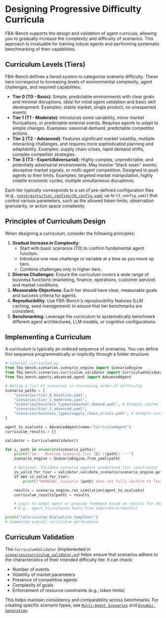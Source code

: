 # Designing Progressive Difficulty Curricula

FBA-Bench supports the design and validation of agent curricula, allowing you to gradually increase the complexity and difficulty of scenarios. This approach is invaluable for training robust agents and performing systematic benchmarking of their capabilities.

## Curriculum Levels (Tiers)

FBA-Bench defines a tiered system to categorize scenario difficulty. These tiers correspond to increasing levels of environmental complexity, agent challenges, and required capabilities:

-   **Tier 0 (T0 - Basic)**: Simple, predictable environments with clear goals and minimal disruptions. Ideal for initial agent validation and basic skill development. Examples: stable market, single product, no unexpected events.
-   **Tier 1 (T1 - Moderate)**: Introduces some variability, minor market fluctuations, or predictable external events. Requires agents to adapt to simple changes. Examples: seasonal demand, predictable competitor actions.
-   **Tier 2 (T2 - Advanced)**: Features significant market volatility, multiple interacting challenges, and requires more sophisticated planning and adaptability. Examples: supply chain crises, rapid demand shifts, complex competitor strategies.
-   **Tier 3 (T3 - Expert/Adversarial)**: Highly complex, unpredictable, and potentially adversarial environments. May involve "black swan" events, deceptive market signals, or multi-agent competition. Designed to push agents to their limits. Examples: targeted market manipulation, highly volatile economic cycles, multiple simultaneous disruptions.

Each tier typically corresponds to a set of pre-defined configuration files (e.g., [`constraints/tier_configs/t0_config.yaml`](constraints/tier_configs/t0_config.yaml) up to `t3_config.yaml`) that control various parameters, such as the allowed token limits, observation granularity, or action space complexity.

## Principles of Curriculum Design

When designing a curriculum, consider the following principles:

1.  **Gradual Increase in Complexity**:
    -   Start with basic scenarios (T0) to confirm fundamental agent function.
    -   Introduce one new challenge or variable at a time as you move up tiers.
    -   Combine challenges only in higher tiers.
2.  **Diverse Challenges**: Ensure the curriculum covers a wide range of business functions (marketing, finance, operations, customer service) and market conditions.
3.  **Measurable Objectives**: Each tier should have clear, measurable goals and success criteria for agents.
4.  **Reproducibility**: Use FBA-Bench's reproducibility features (LLM caching, seed management) to ensure that tier benchmarks are consistent.
5.  **Benchmarking**: Leverage the curriculum to systematically benchmark different agent architectures, LLM models, or cognitive configurations.

## Implementing a Curriculum

A curriculum is typically an ordered sequence of scenarios. You can define this sequence programmatically or implicitly through a folder structure.

```python
# tutorial_curriculum.py
from fba_bench.scenarios.scenario_engine import ScenarioEngine
from fba_bench.scenarios.curriculum_validator import CurriculumValidator
from fba_bench.agents.advanced_agent import AdvancedAgent

# Define a list of scenarios in increasing order of difficulty
scenario_paths = [
    "scenarios/tier_0_baseline.yaml",
    "scenarios/tier_1_moderate.yaml",
    "scenarios/business_types/seasonal_demand.yaml", # Example custom T1 scenario
    "scenarios/tier_2_advanced.yaml",
    "scenarios/business_types/supply_chain_crisis.yaml", # Example custom T2 scenario
]

agent_to_evaluate = AdvancedAgent(name="CurriculumAgent")
curriculum_results = {}

validator = CurriculumValidator()

for i, path in enumerate(scenario_paths):
    print(f"\n--- Running Scenario Tier {i} ({path}) ---")
    scenario_engine = ScenarioEngine.from_yaml(path)

    # Optional: Validate scenario against predefined tier constraints
    is_valid_for_tier = validator.validate_scenario(scenario_engine.get_scenario_config(), f"T{i}")
    if not is_valid_for_tier:
        print(f"WARNING: Scenario {path} does not fully conform to Tier {i} guidelines. Proceeding anyway.")

    results = scenario_engine.run_simulation(agent_to_evaluate)
    curriculum_results[path] = results

    # Logic to adapt agent or provide feedback based on results for the next tier
    # E.g., agent_to_evaluate.learn_from_experience(results)

print("\nCurriculum Evaluation Complete!")
# Summarize overall curriculum performance
```

## Curriculum Validation

The `CurriculumValidator` (implemented in [`scenarios/curriculum_validator.py`](scenarios/curriculum_validator.py)) helps ensure that scenarios adhere to the characteristics of their intended difficulty tier. It can check:

-   Number of events
-   Volatility of market parameters
-   Presence of competitive agents
-   Complexity of goals
-   Enforcement of resource constraints (e.g., token limits)

This helps maintain consistency and comparability across benchmarks.
For creating specific scenario types, see [`Multi-Agent Scenarios`](multi-agent-scenarios.md) and [`Dynamic Generation`](dynamic-generation.md).